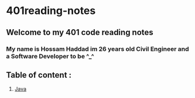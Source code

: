 # 401reading-notes

## Welcome to my 401 code reading notes

### My name is Hossam Haddad im 26 years old Civil Engineer and a Software Developer to be ^\_^

## Table of content :

1. [Java](https://hossamhaddad.github.io/401reading-notes/read-01)
